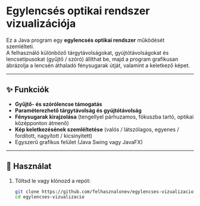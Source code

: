 # Egylencsés optikai rendszer vizualizációja

Ez a Java program egy **egylencsés optikai rendszer** működését szemlélteti.  
A felhasználó különböző tárgytávolságokat, gyújtótávolságokat és lencsetípusokat (gyűjtő / szóró) állíthat be, majd a program grafikusan ábrázolja a lencsén áthaladó fénysugarak útját, valamint a keletkező képet.  

---

## ✨ Funkciók
- **Gyűjtő- és szórólencse támogatás**  
- **Paraméterezhető tárgytávolság és gyújtótávolság**  
- **Fénysugarak kirajzolása** (tengellyel párhuzamos, fókuszba tartó, optikai középponton átmenő)  
- **Kép keletkezésének szemléltetése** (valós / látszólagos, egyenes / fordított, nagyított / kicsinyített)  
- Egyszerű grafikus felület (Java Swing vagy JavaFX)  

---

## 🚀 Használat
1. Töltsd le vagy klónozd a repót:  
   ```bash
   git clone https://github.com/felhasznalonev/egylencses-vizualizacio.git
   cd egylencses-vizualizacio
